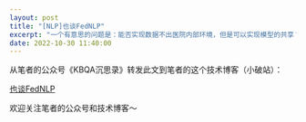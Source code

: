 ```yaml
---
layout: post
title: "[NLP]也谈FedNLP"
excerpt: "一个有意思的问题是：能否实现数据不出医院内部环境，但是可以实现模型的共享？"
date: 2022-10-30 11:40:00
---
```


从笔者的公众号《KBQA沉思录》转发此文到笔者的这个技术博客（小破站）：

[也谈FedNLP](https://mp.weixin.qq.com/s?__biz=MzU2MTY2ODEzNA==&amp;mid=2247484522&amp;idx=1&amp;sn=6698139079ca61fe86d7868aaad8cf09&amp;chksm=fc740d23cb0384353142432822931204267636fc0aa0fd462c960298b06d915023ffb6cd8fa3&token=1689877586&lang=zh_CN#rd)


欢迎关注笔者的公众号和技术博客～

